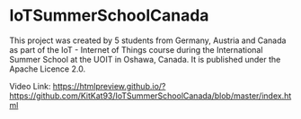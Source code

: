 # IoTSummerSchoolCanada

This project was created by 5 students from Germany, Austria and Canada as part of the IoT - Internet of Things course during the 
International Summer School at the UOIT in Oshawa, Canada.
It is published under the Apache Licence 2.0.

Video Link:
https://htmlpreview.github.io/?https://github.com/KitKat93/IoTSummerSchoolCanada/blob/master/index.html
